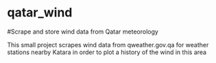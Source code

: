 # qatar_wind
#Scrape and store wind data from Qatar meteorology

This small project scrapes wind data from qweather.gov.qa for weather stations nearby Katara in order to plot a history of the wind in this area
